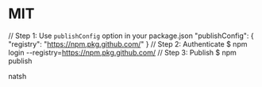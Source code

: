 # MIT
// Step 1: Use `publishConfig` option in your package.json "publishConfig": { "registry": "https://npm.pkg.github.com/" } // Step 2: Authenticate $ npm login --registry=https://npm.pkg.github.com/  // Step 3: Publish $ npm publish

natsh
